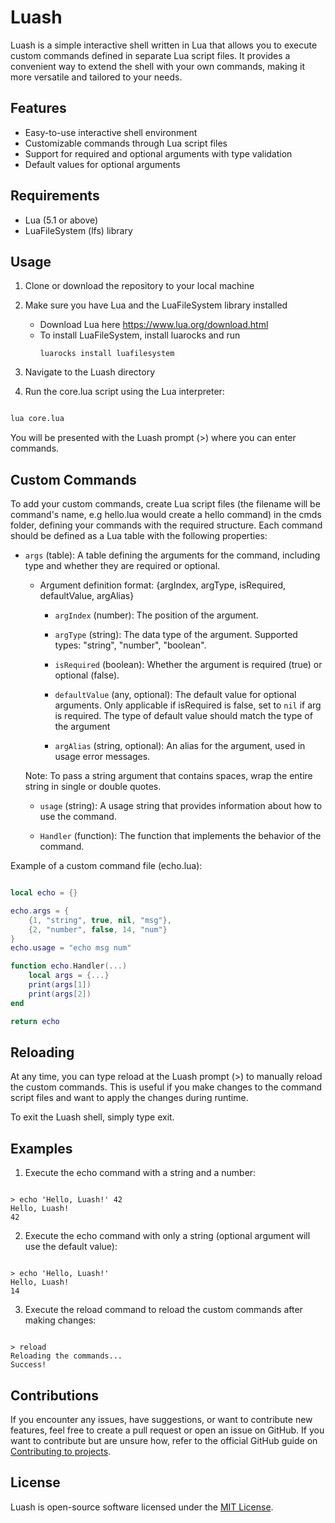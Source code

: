# Luash

Luash is a simple interactive shell written in Lua that allows you to execute custom commands defined in separate Lua script files. It provides a convenient way to extend the shell with your own commands, making it more versatile and tailored to your needs.

## Features

  - Easy-to-use interactive shell environment
  - Customizable commands through Lua script files
  - Support for required and optional arguments with type validation
  - Default values for optional arguments

## Requirements

  - Lua (5.1 or above)
  - LuaFileSystem (lfs) library

## Usage

1. Clone or download the repository to your local machine
2. Make sure you have Lua and the LuaFileSystem library installed
   - Download Lua here https://www.lua.org/download.html
   - To install LuaFileSystem, install luarocks and run
     ```shell
     luarocks install luafilesystem
     ```
    
3. Navigate to the Luash directory
4. Run the core.lua script using the Lua interpreter:

```bash

lua core.lua
```
You will be presented with the Luash prompt (>) where you can enter commands.

## Custom Commands

To add your custom commands, create Lua script files (the filename will be command's name, e.g hello.lua would create a hello command) in the cmds folder, defining your commands with the required structure. Each command should be defined as a Lua table with the following properties:

  - `args` (table): A table defining the arguments for the command, including type and whether they are required or optional.
    
      - Argument definition format: {argIndex, argType, isRequired, defaultValue, argAlias}
  
          - `argIndex` (number): The position of the argument.
  
          - `argType` (string): The data type of the argument. Supported types: "string", "number", "boolean".
  
          - `isRequired` (boolean): Whether the argument is required (true) or optional (false).
  
          - `defaultValue` (any, optional): The default value for optional arguments. Only applicable if isRequired is false,                   set to `nil` if arg is required. The type of default value should match the type of the argument
  
          - `argAlias` (string, optional): An alias for the argument, used in usage error messages.

    Note: To pass a string argument that contains spaces, wrap the entire string in single or double quotes.

    - `usage` (string): A usage string that provides information about how to use the command.

    - `Handler` (function): The function that implements the behavior of the command.

Example of a custom command file (echo.lua):

```lua

local echo = {}

echo.args = {
    {1, "string", true, nil, "msg"},
    {2, "number", false, 14, "num"}
}
echo.usage = "echo msg num"

function echo.Handler(...)
    local args = {...}
    print(args[1])
    print(args[2])
end

return echo
```
## Reloading

At any time, you can type reload at the Luash prompt (>) to manually reload the custom commands. This is useful if you make changes to the command script files and want to apply the changes during runtime.

To exit the Luash shell, simply type exit.

## Examples

1. Execute the echo command with a string and a number:

```shell

> echo 'Hello, Luash!' 42
Hello, Luash!
42
```
2. Execute the echo command with only a string (optional argument will use the default value):

```shell

> echo 'Hello, Luash!'
Hello, Luash!
14
```
3. Execute the reload command to reload the custom commands after making changes:

```shell

> reload
Reloading the commands...
Success!
```
## Contributions

If you encounter any issues, have suggestions, or want to contribute new features, feel free to create a pull request or open an issue on GitHub.
If you want to contribute but are unsure how, refer to the official GitHub guide on [Contributing to projects](https://docs.github.com/en/get-started/quickstart/contributing-to-projects).

## License

Luash is open-source software licensed under the [MIT License](LICENSE).
